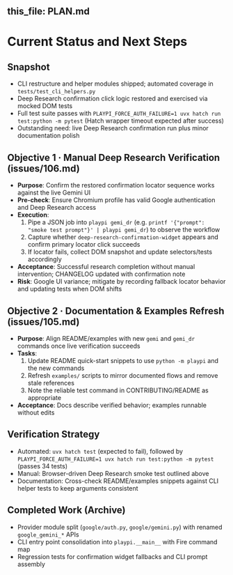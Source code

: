 this_file: PLAN.md
---

# Current Status and Next Steps

## Snapshot
- CLI restructure and helper modules shipped; automated coverage in `tests/test_cli_helpers.py`
- Deep Research confirmation click logic restored and exercised via mocked DOM tests
- Full test suite passes with `PLAYPI_FORCE_AUTH_FAILURE=1 uvx hatch run test:python -m pytest` (Hatch wrapper timeout expected after success)
- Outstanding need: live Deep Research confirmation run plus minor documentation polish

## Objective 1 · Manual Deep Research Verification (issues/106.md)
- **Purpose**: Confirm the restored confirmation locator sequence works against the live Gemini UI
- **Pre-check**: Ensure Chromium profile has valid Google authentication and Deep Research access
- **Execution**:
  1. Pipe a JSON job into `playpi gemi_dr` (e.g. `printf '{"prompt": "smoke test prompt"}' | playpi gemi_dr`) to observe the workflow
  2. Capture whether `deep-research-confirmation-widget` appears and confirm primary locator click succeeds
  3. If locator fails, collect DOM snapshot and update selectors/tests accordingly
- **Acceptance**: Successful research completion without manual intervention; CHANGELOG updated with confirmation note
- **Risk**: Google UI variance; mitigate by recording fallback locator behavior and updating tests when DOM shifts

## Objective 2 · Documentation & Examples Refresh (issues/105.md)
- **Purpose**: Align README/examples with new `gemi` and `gemi_dr` commands once live verification succeeds
- **Tasks**:
  1. Update README quick-start snippets to use `python -m playpi` and the new commands
  2. Refresh `examples/` scripts to mirror documented flows and remove stale references
  3. Note the reliable test command in CONTRIBUTING/README as appropriate
- **Acceptance**: Docs describe verified behavior; examples runnable without edits

## Verification Strategy
- Automated: `uvx hatch test` (expected to fail), followed by `PLAYPI_FORCE_AUTH_FAILURE=1 uvx hatch run test:python -m pytest` (passes 34 tests)
- Manual: Browser-driven Deep Research smoke test outlined above
- Documentation: Cross-check README/examples snippets against CLI helper tests to keep arguments consistent

## Completed Work (Archive)
- Provider module split (`google/auth.py`, `google/gemini.py`) with renamed `google_gemini_*` APIs
- CLI entry point consolidation into `playpi.__main__` with Fire command map
- Regression tests for confirmation widget fallbacks and CLI prompt assembly

